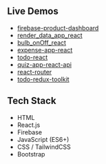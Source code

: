 
## Live Demos
- [firebase-product-dashboard](https://smit-project-ten.vercel.app/)
- [render_data_app_react](https://smit-project-86tp.vercel.app/)
- [bulb_onOff_react](https://bulbonoffreact.vercel.app/)
- [expense-app-react](https://expenseappreact.vercel.app/)
- [todo-react](https://todoreactsmit.vercel.app/)
- [quiz-app-react-api](https://quizappsmit.vercel.app/)
- [react-router](https://reactroutingsmit.vercel.app/)
- [todo-redux-toolkit](https://todoreduxsmit.vercel.app/)

## Tech Stack
- HTML
- React.js
- Firebase
- JavaScript (ES6+)
- CSS / TailwindCSS
- Bootstrap

